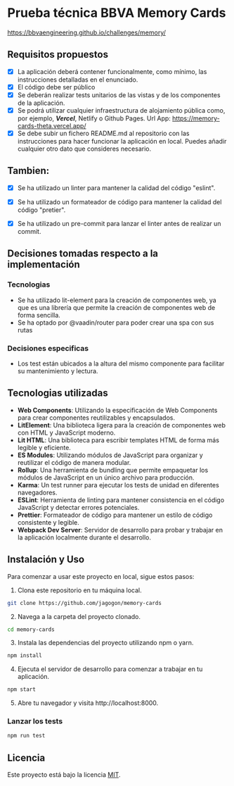 # Prueba técnica BBVA Memory Cards

<a href="https://bbvaengineering.github.io/challenges/memory/" target="_blank">https://bbvaengineering.github.io/challenges/memory/</a>

## Requisitos propuestos
- [x] La aplicación deberá contener funcionalmente, como mínimo, las instrucciones detalladas en el enunciado.
- [x] El código debe ser público
- [x] Se deberán realizar tests unitarios de las vistas y de los componentes de la aplicación.
- [x] Se podrá utilizar cualquier infraestructura de alojamiento pública como, por ejemplo, ***Vercel***, Netlify o Github Pages.
  Url App: <a href="https://memory-cards-theta.vercel.app/" target="_blank">https://memory-cards-theta.vercel.app/</a>
- [x] Se debe subir un fichero README.md al repositorio con las instrucciones para hacer funcionar la aplicación en local. Puedes añadir cualquier otro dato que consideres necesario.

## Tambien:
- [x] Se ha utilizado un linter para mantener la calidad del código "eslint".
- [x] Se ha utilizado un formateador de código para mantener la calidad del código "pretier".
- [x] Se ha utilizado un pre-commit para lanzar el linter antes de realizar un commit.


## Decisiones tomadas respecto a la implementación
  ### Tecnologias
- Se ha utilizado lit-element para la creación de componentes web, ya que es una librería que permite la creación de componentes web de forma sencilla.
- Se ha optado por @vaadin/router para poder crear una spa con sus rutas


### Decisiones especificas

- Los test están ubicados a la altura del mismo componente para facilitar su mantenimiento y lectura.


## Tecnologias utilizadas

- **Web Components**: Utilizando la especificación de Web Components para crear componentes reutilizables y encapsulados.
- **LitElement**: Una biblioteca ligera para la creación de componentes web con HTML y JavaScript moderno.
- **Lit HTML**: Una biblioteca para escribir templates HTML de forma más legible y eficiente.
- **ES Modules**: Utilizando módulos de JavaScript para organizar y reutilizar el código de manera modular.
- **Rollup**: Una herramienta de bundling que permite empaquetar los módulos de JavaScript en un único archivo para producción.
- **Karma**: Un test runner para ejecutar los tests de unidad en diferentes navegadores.
- **ESLint**: Herramienta de linting para mantener consistencia en el código JavaScript y detectar errores potenciales.
- **Prettier**: Formateador de código para mantener un estilo de código consistente y legible.
- **Webpack Dev Server**: Servidor de desarrollo para probar y trabajar en la aplicación localmente durante el desarrollo.


 

## Instalación y Uso

Para comenzar a usar este proyecto en local, sigue estos pasos:

1. Clona este repositorio en tu máquina local.
```bash
git clone https://github.com/jagogon/memory-cards
```
2. Navega a la carpeta del proyecto clonado.
```bash
cd memory-cards
```
3. Instala las dependencias del proyecto utilizando npm o yarn.
```bash
npm install
```
4. Ejecuta el servidor de desarrollo para comenzar a trabajar en tu aplicación.
```bash
npm start
```
5. Abre tu navegador y visita http://localhost:8000.


### Lanzar los tests

```bash
npm run test
```

## Licencia
Este proyecto está bajo la licencia [MIT](https://opensource.org/licenses/MIT).

